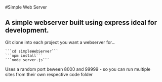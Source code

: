 #Simple Web Server

A simple webserver built using express ideal for development.
-------------------------------------------------------------

Git clone into each project you want a webserver for...

    ```cd simpleWebServer```
    ```npm install```
    ```node server.js```

Uses a random port beween 8000 and 99999 - so you can run multiple sites from their own respective code folder

